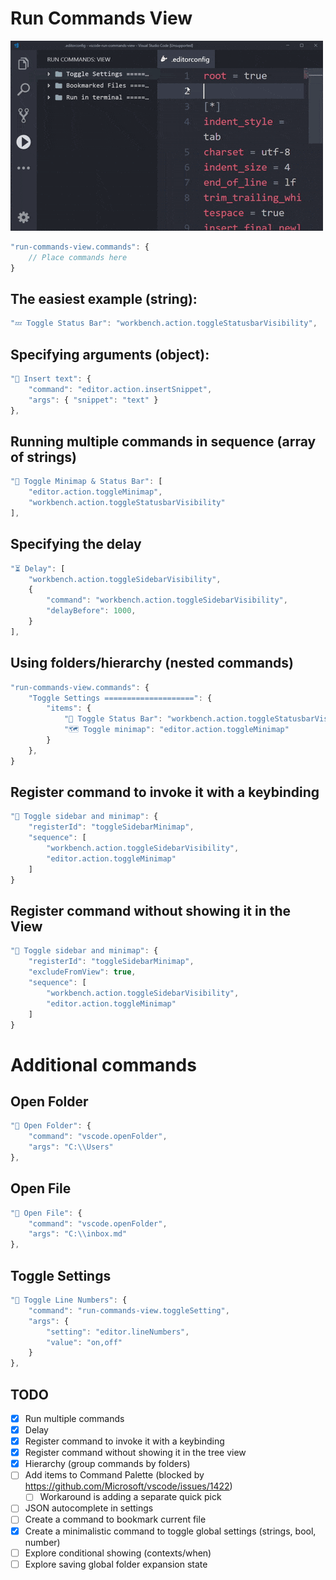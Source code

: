 # Run Commands View

![demo](img/demo.gif)

```javascript
"run-commands-view.commands": {
	// Place commands here
}
```

## The easiest example (string):

```javascript
"💤 Toggle Status Bar": "workbench.action.toggleStatusbarVisibility",
```

## Specifying arguments (object):

```javascript
"🔶 Insert text": {
	"command": "editor.action.insertSnippet",
	"args": { "snippet": "text" }
},
```

## Running multiple commands in sequence (array of strings)

```javascript
"📒 Toggle Minimap & Status Bar": [
	"editor.action.toggleMinimap",
	"workbench.action.toggleStatusbarVisibility"
],
```

## Specifying the delay

```javascript
"⏳ Delay": [
	"workbench.action.toggleSidebarVisibility",
	{
		"command": "workbench.action.toggleSidebarVisibility",
		"delayBefore": 1000,
	}
],
```

## Using folders/hierarchy (nested commands)

```javascript
"run-commands-view.commands": {
	"Toggle Settings ====================": {
		"items": {
			"🔋 Toggle Status Bar": "workbench.action.toggleStatusbarVisibility",
			"🗺 Toggle minimap": "editor.action.toggleMinimap"
		}
	},
}
```

## Register command to invoke it with a keybinding

```javascript
"📜 Toggle sidebar and minimap": {
	"registerId": "toggleSidebarMinimap",
	"sequence": [
		"workbench.action.toggleSidebarVisibility",
		"editor.action.toggleMinimap"
	]
}
```

## Register command without showing it in the View

```javascript
"📜 Toggle sidebar and minimap": {
	"registerId": "toggleSidebarMinimap",
	"excludeFromView": true,
	"sequence": [
		"workbench.action.toggleSidebarVisibility",
		"editor.action.toggleMinimap"
	]
}
```

# Additional commands

## Open Folder

```javascript
"📁 Open Folder": {
	"command": "vscode.openFolder",
	"args": "C:\\Users"
},
```

## Open File

```javascript
"📝 Open File": {
	"command": "vscode.openFolder",
	"args": "C:\\inbox.md"
},
```

## Toggle Settings

```javascript
"🔢 Toggle Line Numbers": {
	"command": "run-commands-view.toggleSetting",
	"args": {
		"setting": "editor.lineNumbers",
		"value": "on,off"
	}
},
```

## TODO

- [x] Run multiple commands
- [x] Delay
- [x] Register command to invoke it with a keybinding
- [x] Register command without showing it in the tree view
- [x] Hierarchy (group commands by folders)
- [ ] Add items to Command Palette (blocked by https://github.com/Microsoft/vscode/issues/1422)
	- [ ] Workaround is adding a separate quick pick
- [ ] JSON autocomplete in settings
- [ ] Create a command to bookmark current file
- [x] Create a minimalistic command to toggle global settings (strings, bool, number)
- [ ] Explore conditional showing (contexts/when)
- [ ] Explore saving global folder expansion state
